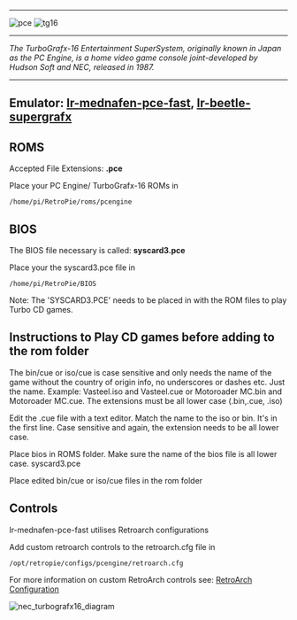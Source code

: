 ***
![pce](https://cloud.githubusercontent.com/assets/10035308/12213634/206dcb84-b639-11e5-8111-e0dfe0890107.png)
![tg16](https://cloud.githubusercontent.com/assets/10035308/12213633/206e0090-b639-11e5-9c39-3fada1f9b4f4.png)
***
_The TurboGrafx-16 Entertainment SuperSystem, originally known in Japan as the PC Engine, is a home video game console joint-developed by Hudson Soft and NEC, released in 1987._
***
## Emulator: [lr-mednafen-pce-fast](https://github.com/libretro/beetle-pce-fast-libretro), [lr-beetle-supergrafx](https://github.com/libretro/beetle-supergrafx-libretro)

## ROMS
Accepted File Extensions: **.pce**

Place your PC Engine/ TurboGrafx-16 ROMs in
```
/home/pi/RetroPie/roms/pcengine
```

## BIOS

The BIOS file necessary is called: **syscard3.pce** 

Place your the syscard3.pce file in 
```
/home/pi/RetroPie/BIOS
```
Note: The 'SYSCARD3.PCE' needs to be placed in with the ROM files to play Turbo CD games.

## Instructions to Play CD games before adding to the rom folder

The bin/cue or iso/cue is case sensitive and only needs the name of the game without the country of origin info, no underscores or dashes etc. Just the name. Example: Vasteel.iso and Vasteel.cue or Motoroader MC.bin and Motoroader MC.cue. The extensions must be all lower case (.bin,.cue, .iso)

Edit the .cue file with a text editor. Match the name to the iso or bin. It's in the first line. Case sensitive and again, the extension needs to be all lower case.

Place bios in ROMS folder. Make sure the name of the bios file is all lower case. syscard3.pce

Place edited bin/cue or iso/cue files in the rom folder

## Controls

lr-mednafen-pce-fast utilises Retroarch configurations

Add custom retroarch controls to the retroarch.cfg file in
```shell
/opt/retropie/configs/pcengine/retroarch.cfg
```
For more information on custom RetroArch controls see: [RetroArch Configuration](https://github.com/petrockblog/RetroPie-Setup/wiki/RetroArch-Configuration)

![nec_turbografx16_diagram](https://cloud.githubusercontent.com/assets/10035308/10822284/1bde9cc4-7e1c-11e5-9683-c29b5a5a49e8.png)